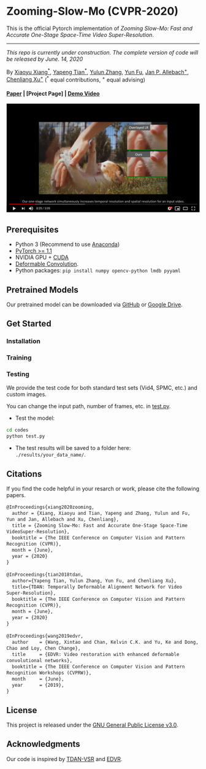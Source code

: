 # Zooming-Slow-Mo (CVPR-2020)
This is the official Pytorch implementation of *Zooming Slow-Mo: Fast and Accurate One-Stage Space-Time Video Super-Resolution*.

---

*This repo is currently under construction. The complete version of code will be released by June. 14, 2020*

By [Xiaoyu Xiang<sup>*</sup>](https://engineering.purdue.edu/people/xiaoyu.xiang.1), [Yapeng Tian<sup>*</sup>](http://yapengtian.org/), [Yulun Zhang](http://yulunzhang.com/), [Yun Fu](http://www1.ece.neu.edu/~yunfu/), [Jan P. Allebach<sup>+</sup>](https://engineering.purdue.edu/~allebach/), [Chenliang Xu<sup>+</sup>](https://www.cs.rochester.edu/~cxu22/) (<sup>*</sup> equal contributions, <sup>+</sup> equal advising)

#### [Paper](https://arxiv.org/abs/2002.11616) | [Project Page] | [Demo Video](https://youtu.be/8mgD8JxBOus) 

[![Watch the video](dump/demo_thumbnail.PNG)](https://youtu.be/8mgD8JxBOus)

## Prerequisites

- Python 3 (Recommend to use [Anaconda](https://www.anaconda.com/download/#linux))
- [PyTorch >= 1.1](https://pytorch.org/)
- NVIDIA GPU + [CUDA](https://developer.nvidia.com/cuda-downloads)
- [Deformable Convolution](https://arxiv.org/abs/1703.06211). 
- Python packages: `pip install numpy opencv-python lmdb pyyaml`

## Pretrained Models

Our pretrained model can be downloaded via [GitHub](https://github.com/Mukosame/Zooming-Slow-Mo-CVPR-2020/blob/master/experiments/pretrained_models/xiang2020zooming.pth) or [Google Drive](https://drive.google.com/open?id=1xeOoZclGeSI1urY6mVCcApfCqOPgxMBK).

## Get Started
### Installation 

### Training


### Testing
We provide the test code for both standard test sets (Vid4, SPMC, etc.) and custom images. 

You can change the input path, number of frames, etc. in [test.py](codes/test.py).

- Test the model:
```bash
cd codes
python test.py
```

- The test results will be saved to a folder here: `./results/your_data_name/`.


## Citations
If you find the code helpful in your resarch or work, please cite the following papers.
```
@InProceedings{xiang2020zooming,
  author = {Xiang, Xiaoyu and Tian, Yapeng and Zhang, Yulun and Fu, Yun and Jan, Allebach and Xu, Chenliang},
  title = {Zooming Slow-Mo: Fast and Accurate One-Stage Space-Time VideoSuper-Resolution},
  booktitle = {The IEEE Conference on Computer Vision and Pattern Recognition (CVPR)},
  month = {June},
  year = {2020}
}

@InProceedings{tian2018tdan,
  author={Yapeng Tian, Yulun Zhang, Yun Fu, and Chenliang Xu},
  title={TDAN: Temporally Deformable Alignment Network for Video Super-Resolution},
  booktitle = {The IEEE Conference on Computer Vision and Pattern Recognition (CVPR)},
  month = {June},
  year = {2020}
}

@InProceedings{wang2019edvr,
  author    = {Wang, Xintao and Chan, Kelvin C.K. and Yu, Ke and Dong, Chao and Loy, Chen Change},
  title     = {EDVR: Video restoration with enhanced deformable convolutional networks},
  booktitle = {The IEEE Conference on Computer Vision and Pattern Recognition Workshops (CVPRW)},
  month     = {June},
  year      = {2019},
}
```

## License
This project is released under the [GNU General Public License v3.0](https://github.com/Mukosame/Zooming-Slow-Mo-CVPR-2020/blob/master/LICENSE).

## Acknowledgments
Our code is inspired by [TDAN-VSR](https://github.com/YapengTian/TDAN-VSR) and [EDVR](https://github.com/xinntao/EDVR).
